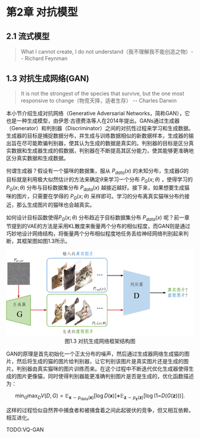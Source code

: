 # 第2章 对抗模型

## 2.1 流式模型

> What I cannot create, I do not understand（我不理解我不能创造之物）-- Richard Feynman



## 1.3 对抗生成网络(GAN)

> It is not the strongest of the species that survive, but the one most responsive to change（物竞天择，适者生存） -- Charles Darwin

本小节介绍生成对抗网络（Generative Adversarial Networks，简称GAN），它也是一种生成模型，由伊恩·古德费洛等人在2014年提出。GANs通过生成器（Generator）和判别器（Discriminator）之间的对抗性过程来学习和生成数据。生成器的目标是捕捉数据分布，并生成与训练数据相似的新数据样本，生成器的输出旨在尽可能欺骗判别器，使其认为生成的数据是真实的。判别器的目标是区分真实数据和生成器生成的假数据，判别器在不断提高其区分能力，使其能够更准确地区分真实数据和生成数据。

何谓生成器？假设有一个猫咪的数据集，服从 $P_{data}(x)$ 的未知分布，生成器$G$的目标就是利用极大似然估计的方法来确定$\theta$来学习一个分布 $P_{G}(x;\theta )$ ，使得学习的 $P_{G}(x;\theta )$ 分布与目标数据集分布 $P_{data}(x)$ 越接近越好。接下来，如果想要生成猫咪的图片，只需要在学得的 $P_{G}(x;\theta )$ 采样即可。学习的分布离真实猫咪分布约接近，那么生成图片的猫咪也会越真实。

如何设计目标函数使得$P_{G}(x;\theta )$ 分布趋近于目标数据集分布 $P_{data}(x)$ 呢？前一章节提到的VAE的方法是采用KL散度来衡量两个分布的相似程度，而GAN则是通过巧妙地设计网络结构，将衡量两个分布相似程度地任务丢给神经网络判别起来判断，其框架图如图1.3所示。

<div align=center>
<img width="600" src="./images/GAN_framework.png"/>
</div>
<div align=center>图1.3 对抗生成网络框架结构图</div>

GAN的原理是首先初始化一个正太分布的噪声，然后通过生成器网络生成猫的图片，然后将生成的猫的图片给判别器，让它判别该图片是真实图片还是生成的图片。判别器由真实猫咪的图片训练而来。在这个过程中不断迭代优化生成器使得生成的图片更像猫，同时使得判别器能更准确判别图片是否是生成的，优化函数描述为：

$$
\min_G\max_DV(D,G)=\mathbb{E}_{\boldsymbol{x}\sim p_\mathrm{data}(\boldsymbol{x})}[\log D(\boldsymbol{x})]\boldsymbol{+}\mathbb{E}_{\boldsymbol{z}\sim p_{\boldsymbol{z}}(\boldsymbol{z})}[\log(1\boldsymbol{-}D(G(\boldsymbol{z})))].
$$

这样的过程恰似自然界中捕食者和被捕食着之间此起彼伏的竞争，但又相互依赖，相互进化。

TODO:VQ-GAN
